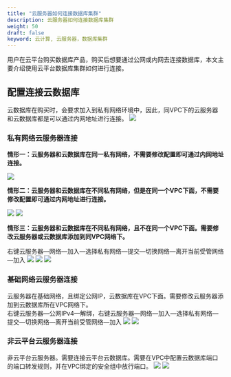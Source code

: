 ```yaml
---
title: "云服务器如何连接数据库集群"
description: 云服务器如何连接数据库集群
weight: 50
draft: false
keyword: 云计算, 云服务器，数据库集群
---
```


用户在云平台购买数据库产品，购买后想要通过公网或内网去连接数据库，本文主要介绍使用云平台数据库集群如何进行连接。

## 配置连接云数据库
云数据库在购买时，会要求加入到私有网络环境中，因此，同VPC下的云服务器和云数据库都是可以通过内网地址进行连接。
![](/compute/vm/faq/_images/instance_connect_cluster1.png)

### 私有网络云服务器连接
**情形一：云服务器和云数据库在同一私有网络，不需要修改配置即可通过内网地址连接。**

![](/compute/vm/faq/_images/instance_connect_cluster2.png)

**情形二：云服务器和云数据库在不同私有网络，但是在同一个VPC下面，不需要修改配置即可通过内网地址进行连接。**

![](../../../_images/instance_connect_cluster3.png)
![](../../../_images/instance_connect_cluster4.png)

**情形三：云服务器和云数据库在不同私有网络，且不在同一个VPC下面。需要修改云服务器或云数据库添加到同VPC网络下。**  

右键云服务器—网络—加入—选择私有网络—提交—切换网络—离开当前受管网络—加入
![](../../../_images/instance_connect_cluster5.png)
![](../../../_images/instance_connect_cluster6.png)
![](../../../_images/instance_connect_cluster7.png)

### 基础网络云服务器连接
云服务器在基础网络，且绑定公网IP，云数据库在VPC下面。需要修改云服务器添加到云数据库所在VPC网络下。  
右键云服务器—公网IPv4—解绑，右键云服务器—网络—加入—选择私有网络—提交—切换网络—离开当前受管网络—加入
![](../../../_images/instance_connect_cluster8.png)
![](../../../_images/instance_connect_cluster7.png)

### 非云平台云服务器连接
非云平台云服务器。需要连接云平台云数据库。需要在VPC中配置云数据库端口的端口转发规则，并在VPC绑定的安全组中放行端口。
![](../../../_images/instance_connect_cluster9.png)
![](../../../_images/instance_connect_cluster10.png)